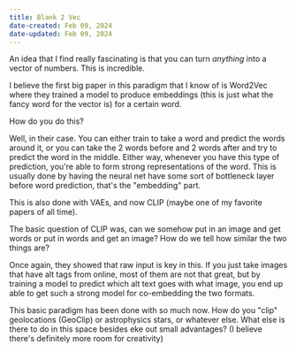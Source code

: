 ```yaml
---
title: Blank 2 Vec
date-created: Feb 09, 2024
date-updated: Feb 09, 2024
---
```


An idea that I find really fascinating is that you can turn *anything* into a vector of numbers. This is incredible.

I believe the first big paper in this paradigm that I know of is Word2Vec where they trained a model to produce embeddings (this is just what the fancy word for the vector is) for a certain word.

How do you do this?

Well, in their case. You can either train to take a word and predict the words around it, or you can take the 2 words before and 2 words after and try to predict the word in the middle. Either way, whenever you have this type of prediction, you're able to form strong representations of the word. This is usually done by having the neural net have some sort of bottleneck layer before word prediction, that's the "embedding" part.

This is also done with VAEs, and now CLIP (maybe one of my favorite papers of all time).

The basic question of CLIP was, can we somehow put in an image and get words or put in words and get an image? How do we tell how similar the two things are?

Once again, they showed that raw input is key in this. If you just take images that have alt tags from online, most of them are not that great, but by training a model to predict which alt text goes with what image, you end up able to get such a strong model for co-embedding the two formats.

This basic paradigm has been done with so much now. How do you "clip" geolocations (GeoClip) or astrophysics stars, or whatever else. What else is there to do in this space besides eke out small advantages? (I believe there's definitely more room for creativity)